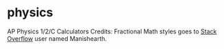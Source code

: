 # physics
AP Physics 1/2/C Calculators
Credits:
Fractional Math styles goes to <a href="https://stackoverflow.com/questions/10267238/how-can-i-write-a-complex-fraction-using-html-css-jquery">Stack Overflow</a> user named Manishearth.
